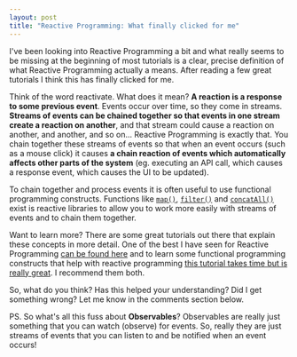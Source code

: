 ```yaml
---
layout: post
title: "Reactive Programming: What finally clicked for me"
---
```


I've been looking into Reactive Programming a bit and what really seems to be missing at the beginning of most tutorials is a clear, precise definition of what Reactive Programming actually a means. After reading a few great tutorials I think this has finally clicked for me.

Think of the word reactivate. What does it mean? **A reaction is a response to some previous event**. Events occur over time, so they come in streams. **Streams of events can be chained together so that events in one stream create a reaction on another**, and that stream could cause a reaction on another, and another, and so on... Reactive Programming is exactly that. You chain together these streams of events so that when an event occurs (such as a mouse click) it causes **a chain reaction of events which automatically affects other parts of the system** (eg. executing an API call, which causes a response event, which causes the UI to be updated). 

To chain together and process events it is often useful to use functional programming constructs. Functions like [`map()`](https://github.com/Reactive-Extensions/RxJS/blob/master/doc/api/core/operators/select.md), [`filter()`](https://github.com/Reactive-Extensions/RxJS/blob/master/doc/api/core/operators/where.md) and [`concatAll()`](https://github.com/Reactive-Extensions/RxJS/blob/master/doc/api/core/operators/concatall.md) exist is reactive libraries to allow you to work more easily with streams of events and to chain them together.

Want to learn more? There are some great tutorials out there that explain these concepts in more detail. One of the best I have seen for Reactive Programming [can be found here](https://gist.github.com/staltz/868e7e9bc2a7b8c1f754) and to learn some functional programming constructs that help with reactive programming [this tutorial takes time but is really great](http://jhusain.github.io/learnrx/). I recommend them both. 

So, what do you think? Has this helped your understanding? Did I get something wrong? Let me know in the comments section below.

PS. So what's all this fuss about **Observables**? Observables are really just something that you can watch (observe) for events. So, really they are just streams of events that you can listen to and be notified when an event occurs!
